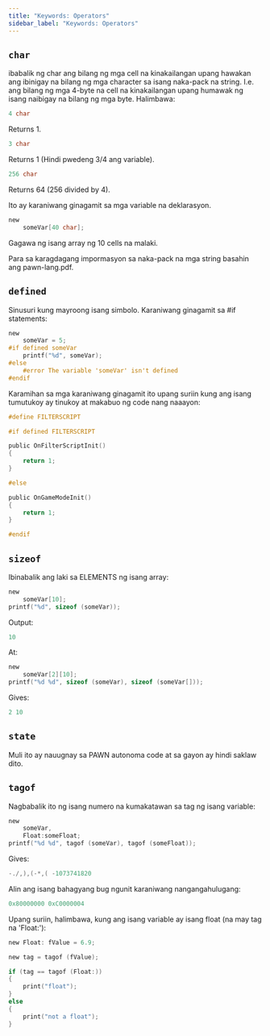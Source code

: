 ```yaml
---
title: "Keywords: Operators"
sidebar_label: "Keywords: Operators"
---
```


## `char`

ibabalik ng char ang bilang ng mga cell na kinakailangan upang hawakan ang ibinigay na bilang ng mga character sa isang naka-pack na string. I.e. ang bilang ng mga 4-byte na cell na kinakailangan upang humawak ng isang naibigay na bilang ng mga byte. Halimbawa:

```c
4 char
```

Returns 1.

```c
3 char
```

Returns 1 (Hindi pwedeng 3/4 ang variable).

```c
256 char
```

Returns 64 (256 divided by 4).

Ito ay karaniwang ginagamit sa mga variable na deklarasyon.

```c
new
    someVar[40 char];
```


Gagawa ng isang array ng 10 cells na malaki.


Para sa karagdagang impormasyon sa naka-pack na mga string basahin ang pawn-lang.pdf.

## `defined`


Sinusuri kung mayroong isang simbolo. Karaniwang ginagamit sa #if statements:

```c
new
    someVar = 5;
#if defined someVar
    printf("%d", someVar);
#else
    #error The variable 'someVar' isn't defined
#endif
```

Karamihan sa mga karaniwang ginagamit ito upang suriin kung ang isang tumutukoy ay tinukoy at makabuo ng code nang naaayon:

```c
#define FILTERSCRIPT

#if defined FILTERSCRIPT

public OnFilterScriptInit()
{
    return 1;
}

#else

public OnGameModeInit()
{
    return 1;
}

#endif
```

## `sizeof`


Ibinabalik ang laki sa ELEMENTS ng isang array:

```c
new
    someVar[10];
printf("%d", sizeof (someVar));
```

Output:

```c
10
```

At:

```c
new
    someVar[2][10];
printf("%d %d", sizeof (someVar), sizeof (someVar[]));
```

Gives:

```c
2 10
```

## `state`

Muli ito ay nauugnay sa PAWN autonoma code at sa gayon ay hindi saklaw dito.

## `tagof`


Nagbabalik ito ng isang numero na kumakatawan sa tag ng isang variable:

```c
new
    someVar,
    Float:someFloat;
printf("%d %d", tagof (someVar), tagof (someFloat));
```

Gives:

```c
-./,),(-*,( -1073741820
```

Alin ang isang bahagyang bug ngunit karaniwang nangangahulugang:

```c
0x80000000 0xC0000004
```

Upang suriin, halimbawa, kung ang isang variable ay isang float (na may tag na 'Float:'):

```c
new Float: fValue = 6.9;

new tag = tagof (fValue);

if (tag == tagof (Float:))
{
    print("float");
}
else
{
    print("not a float");
}
```